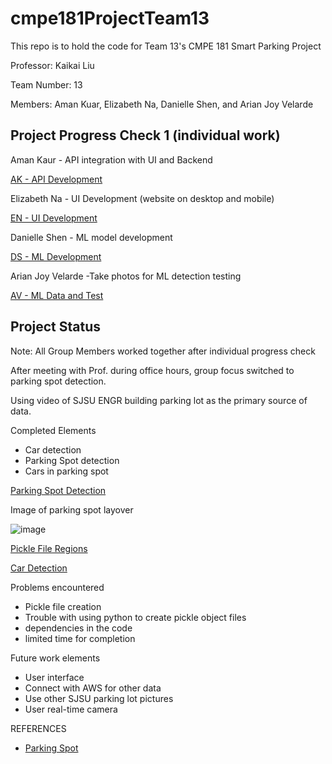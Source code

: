 # cmpe181ProjectTeam13
This repo is to hold the code for Team 13's CMPE 181 Smart Parking Project

Professor: Kaikai Liu

Team Number: 13

Members: Aman Kuar, Elizabeth Na, Danielle Shen, and Arian Joy Velarde

## Project Progress Check 1 (individual work)
Aman Kaur	- API integration with UI and Backend 

[AK - API Development](https://github.com/daniellelshen/cmpe181ProjectTeam13/tree/main/Individual%20Progress%20-%20AK)

Elizabeth Na	- UI Development (website on desktop and mobile) 

[EN - UI Development](https://github.com/daniellelshen/cmpe181ProjectTeam13/tree/main/Individual%20Progress%20-%20EN) 

Danielle Shen	-	ML model development 

[DS - ML Development](https://github.com/daniellelshen/cmpe181ProjectTeam13/tree/main/Individual%20Progress%20-%20DS)

Arian Joy Velarde -Take photos for ML detection testing 

[AV - ML Data and Test](https://github.com/daniellelshen/cmpe181ProjectTeam13/tree/main/Individual%20Progress%20-%20AV)


## Project Status 

Note: All Group Members worked together after individual progress check 

After meeting with Prof. during office hours, group focus switched to parking spot detection.

Using video of SJSU ENGR building parking lot as the primary source of data.

Completed Elements 
- Car detection 
- Parking Spot detection
- Cars in parking spot 

[Parking Spot Detection](https://github.com/daniellelshen/cmpe181ProjectTeam13/blob/main/parkingSpotDetection.ipynb)

Image of parking spot layover 

![image](https://user-images.githubusercontent.com/48109463/119433888-f7ff0380-bccb-11eb-87ba-58aa5ef299d8.png)

[Pickle File Regions](https://github.com/daniellelshen/cmpe181ProjectTeam13/blob/main/regions.p)

[Car Detection](https://github.com/daniellelshen/cmpe181ProjectTeam13/blob/main/parking_ML.ipynb)

Problems encountered 
- Pickle file creation 
- Trouble with using python to create pickle object files
- dependencies in the code 
- limited time for completion 

Future work elements 
- User interface 
- Connect with AWS for other data 
- Use other SJSU parking lot pictures 
- User real-time camera 

REFERENCES 
- [Parking Spot](https://medium.com/the-research-nest/parking-space-detection-using-deep-learning-9fc99a63875e)
